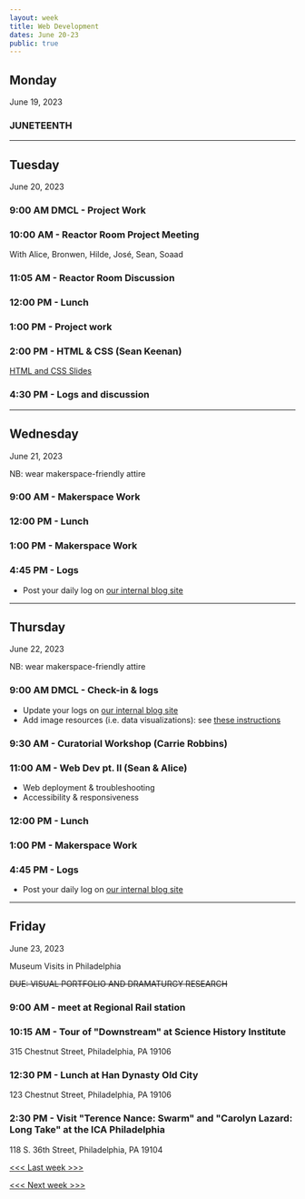 ```yaml
---
layout: week
title: Web Development
dates: June 20-23
public: true
---
```


## Monday
June 19, 2023

### JUNETEENTH

---

## Tuesday
June 20, 2023 

### 9:00 AM DMCL - Project Work

### 10:00 AM - Reactor Room Project Meeting
With Alice, Bronwen, Hilde, José, Sean, Soaad

### 11:05 AM - Reactor Room Discussion

### 12:00 PM - Lunch

### 1:00 PM - Project work

### 2:00 PM - HTML & CSS (Sean Keenan)
[HTML and CSS Slides](https://www.canva.com/design/DAEqTHEcVek/_cDkFAGK5s9_YVeOArvQ_A/edit?utm_content=DAEqTHEcVek&utm_campaign=designshare&utm_medium=link2&utm_source=sharebutton)

### 4:30 PM - Logs and discussion

---

## Wednesday
June 21, 2023

NB: wear makerspace-friendly attire

### 9:00 AM - Makerspace Work

### 12:00 PM - Lunch

### 1:00 PM - Makerspace Work

### 4:45 PM - Logs
- Post your daily log on [our internal blog site](https://github.com/Bryn-Mawr-College/dssf-2023)

---

## Thursday
June 22, 2023

NB: wear makerspace-friendly attire

### 9:00 AM DMCL - Check-in & logs
- Update your logs on [our internal blog site](https://github.com/Bryn-Mawr-College/dssf-2023)
- Add image resources (i.e. data visualizations): see [these instructions](https://refactored-fishstick-p1lg96m.pages.github.io/instructions.html)

### 9:30 AM - Curatorial Workshop (Carrie Robbins)

### 11:00 AM - Web Dev pt. II (Sean & Alice)
- Web deployment & troubleshooting
- Accessibility & responsiveness

### 12:00 PM - Lunch

### 1:00 PM - Makerspace Work

### 4:45 PM - Logs
- Post your daily log on [our internal blog site](https://github.com/Bryn-Mawr-College/dssf-2023)


---

## Friday
June 23, 2023

Museum Visits in Philadelphia

~~DUE: VISUAL PORTFOLIO AND DRAMATURGY RESEARCH~~

### 9:00 AM - meet at Regional Rail station

### 10:15 AM - Tour of "Downstream" at Science History Institute
315 Chestnut Street, Philadelphia, PA 19106

### 12:30 PM - Lunch at Han Dynasty Old City
123 Chestnut Street, Philadelphia, PA 19106

### 2:30 PM - Visit "Terence Nance: Swarm" and "Carolyn Lazard: Long Take" at the ICA Philadelphia
118 S. 36th Street, Philadelphia, PA 19104


[<<< Last week >>>](03-data)

[<<< Next week >>>](05-modeling)
